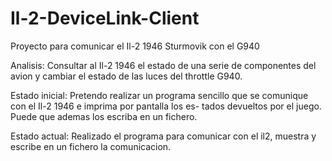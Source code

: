 # Il-2-DeviceLink-Client
Proyecto para comunicar el Il-2 1946 Sturmovik con el G940

Analisis: Consultar al Il-2 1946 el estado de una serie de componentes del avion y cambiar el estado de las luces del 
          throttle G940.
          
          
Estado inicial: Pretendo realizar un programa sencillo que se comunique con el Il-2 1946 e imprima por pantalla los es-
                tados devueltos por el juego. Puede que ademas los escriba en un fichero.
                
Estado actual: Realizado el programa para comunicar con el il2, muestra y escribe en un fichero la comunicacion.
